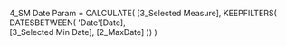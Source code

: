 4_SM Date Param = 
CALCULATE(
    [3_Selected Measure],
    KEEPFILTERS(
        DATESBETWEEN(
            'Date'[Date],                 
            [3_Selected Min Date],
            [2_MaxDate]
         ))
    )

